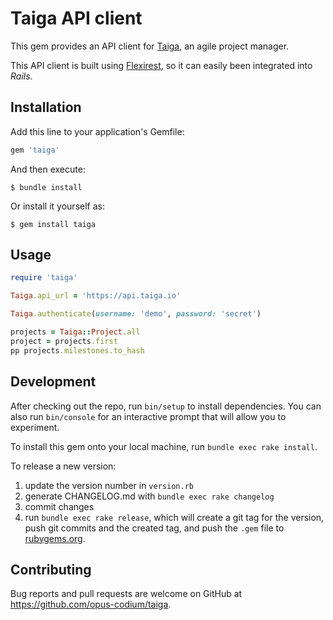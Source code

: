 # Taiga API client

This gem provides an API client for [Taiga](https://www.taiga.io/), an agile project manager.

This API client is built using [Flexirest](https://github.com/flexirest/flexirest), so it can easily been integrated into _Rails_.

## Installation

Add this line to your application's Gemfile:

```ruby
gem 'taiga'
```

And then execute:

    $ bundle install

Or install it yourself as:

    $ gem install taiga

## Usage

```ruby
require 'taiga'

Taiga.api_url = 'https://api.taiga.io'

Taiga.authenticate(username: 'demo', password: 'secret')

projects = Taiga::Project.all
project = projects.first
pp projects.milestones.to_hash
```

## Development

After checking out the repo, run `bin/setup` to install dependencies. You can also run `bin/console` for an interactive prompt that will allow you to experiment.

To install this gem onto your local machine, run `bundle exec rake install`.

To release a new version:
  1. update the version number in `version.rb`
  1. generate CHANGELOG.md with `bundle exec rake changelog`
  1. commit changes
  1. run `bundle exec rake release`, which will create a git tag for the version, push git commits and the created tag, and push the `.gem` file to [rubygems.org](https://rubygems.org).

## Contributing

Bug reports and pull requests are welcome on GitHub at https://github.com/opus-codium/taiga.
